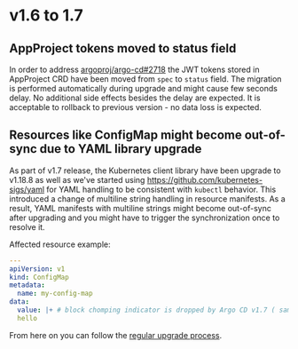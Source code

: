 # v1.6 to 1.7

## AppProject tokens moved to status field

In order to address [argoproj/argo-cd#2718](https://github.com/argoproj/argo-cd/issues/2718) the JWT tokens stored in
AppProject CRD have been moved from `spec` to `status` field. The migration is performed automatically during upgrade
and might cause few seconds delay. No additional side effects besides the delay are expected. It is acceptable to
rollback to previous version - no data loss is expected.


## Resources like ConfigMap might become out-of-sync due to YAML library upgrade

As part of v1.7 release, the Kubernetes client library have been upgrade to v1.18.8 as well as we've started using
https://github.com/kubernetes-sigs/yaml for YAML handling to be consistent with `kubectl` behavior.
This introduced a change of multiline string handling in resource manifests. As a result, YAML manifests with multiline
strings might become out-of-sync after upgrading and you might have to trigger the synchronization once to resolve it.

Affected resource example:

```yaml
---
apiVersion: v1
kind: ConfigMap
metadata:
  name: my-config-map
data:
  value: |+ # block chomping indicator is dropped by Argo CD v1.7 ( same as kubectl apply)
  hello
```

From here on you can follow the [regular upgrade process](./overview.md).